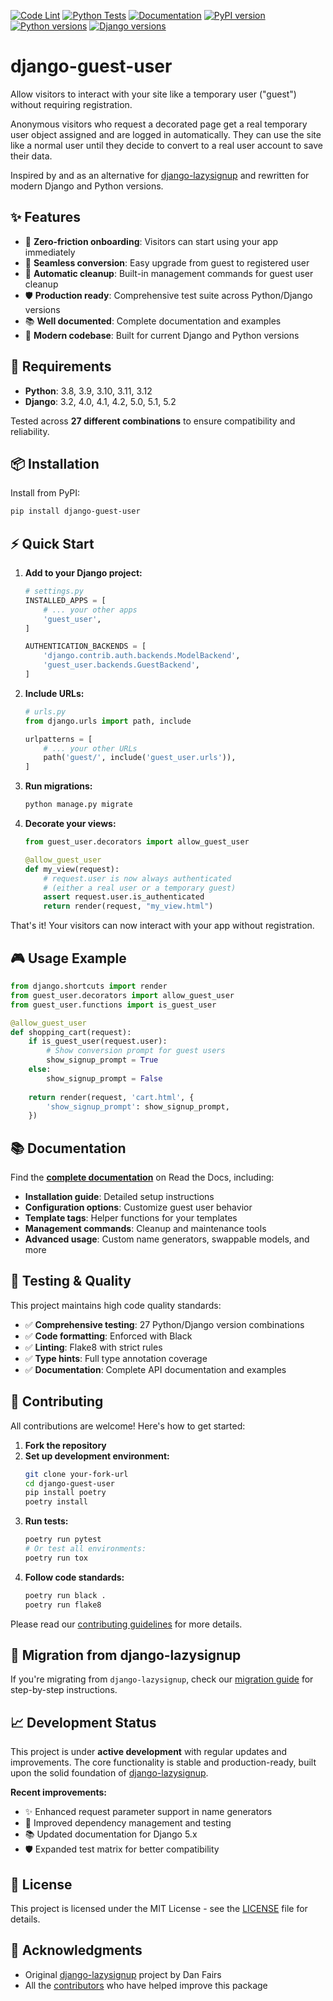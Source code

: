 [![Code Lint](https://github.com/rsp2k/django-guest-user/actions/workflows/lint.yml/badge.svg)](https://github.com/rsp2k/django-guest-user/actions/workflows/lint.yml)
[![Python Tests](https://github.com/rsp2k/django-guest-user/actions/workflows/test.yml/badge.svg)](https://github.com/rsp2k/django-guest-user/actions/workflows/test.yml)
[![Documentation](https://readthedocs.org/projects/django-guest-user/badge/?style=flat)](https://django-guest-user.readthedocs.io)
[![PyPI version](https://badge.fury.io/py/django-guest-user.svg)](https://badge.fury.io/py/django-guest-user)
[![Python versions](https://img.shields.io/pypi/pyversions/django-guest-user.svg)](https://pypi.org/project/django-guest-user/)
[![Django versions](https://img.shields.io/pypi/djversions/django-guest-user.svg)](https://pypi.org/project/django-guest-user/)

# django-guest-user

Allow visitors to interact with your site like a temporary user ("guest") without requiring registration.

Anonymous visitors who request a decorated page get a real temporary user object assigned and are logged in automatically. They can use the site like a normal user until they decide to convert to a real user account to save their data.

Inspired by and as an alternative for [django-lazysignup](https://github.com/danfairs/django-lazysignup) and rewritten for modern Django and Python versions.

## ✨ Features

- 🚀 **Zero-friction onboarding**: Visitors can start using your app immediately
- 🔄 **Seamless conversion**: Easy upgrade from guest to registered user
- 🧹 **Automatic cleanup**: Built-in management commands for guest user cleanup
- 🛡️ **Production ready**: Comprehensive test suite across Python/Django versions
- 📚 **Well documented**: Complete documentation and examples
- 🎯 **Modern codebase**: Built for current Django and Python versions

## 🔧 Requirements

- **Python**: 3.8, 3.9, 3.10, 3.11, 3.12
- **Django**: 3.2, 4.0, 4.1, 4.2, 5.0, 5.1, 5.2

Tested across **27 different combinations** to ensure compatibility and reliability.

## 📦 Installation

Install from PyPI:

```bash
pip install django-guest-user
```

## ⚡ Quick Start

1. **Add to your Django project:**
   ```python
   # settings.py
   INSTALLED_APPS = [
       # ... your other apps
       'guest_user',
   ]

   AUTHENTICATION_BACKENDS = [
       'django.contrib.auth.backends.ModelBackend',
       'guest_user.backends.GuestBackend',
   ]
   ```

2. **Include URLs:**
   ```python
   # urls.py
   from django.urls import path, include

   urlpatterns = [
       # ... your other URLs
       path('guest/', include('guest_user.urls')),
   ]
   ```

3. **Run migrations:**
   ```bash
   python manage.py migrate
   ```

4. **Decorate your views:**
   ```python
   from guest_user.decorators import allow_guest_user

   @allow_guest_user
   def my_view(request):
       # request.user is now always authenticated
       # (either a real user or a temporary guest)
       assert request.user.is_authenticated
       return render(request, "my_view.html")
   ```

That's it! Your visitors can now interact with your app without registration.

## 🎮 Usage Example

```python
from django.shortcuts import render
from guest_user.decorators import allow_guest_user
from guest_user.functions import is_guest_user

@allow_guest_user
def shopping_cart(request):
    if is_guest_user(request.user):
        # Show conversion prompt for guest users
        show_signup_prompt = True
    else:
        show_signup_prompt = False
    
    return render(request, 'cart.html', {
        'show_signup_prompt': show_signup_prompt,
    })
```

## 📚 Documentation

Find the [**complete documentation**](https://django-guest-user.readthedocs.io/) on Read the Docs, including:

- **Installation guide**: Detailed setup instructions
- **Configuration options**: Customize guest user behavior
- **Template tags**: Helper functions for your templates
- **Management commands**: Cleanup and maintenance tools
- **Advanced usage**: Custom name generators, swappable models, and more

## 🧪 Testing & Quality

This project maintains high code quality standards:

- ✅ **Comprehensive testing**: 27 Python/Django version combinations
- ✅ **Code formatting**: Enforced with Black
- ✅ **Linting**: Flake8 with strict rules
- ✅ **Type hints**: Full type annotation coverage
- ✅ **Documentation**: Complete API documentation and examples

## 🤝 Contributing

All contributions are welcome! Here's how to get started:

1. **Fork the repository**
2. **Set up development environment:**
   ```bash
   git clone your-fork-url
   cd django-guest-user
   pip install poetry
   poetry install
   ```
3. **Run tests:**
   ```bash
   poetry run pytest
   # Or test all environments:
   poetry run tox
   ```
4. **Follow code standards:**
   ```bash
   poetry run black .
   poetry run flake8
   ```

Please read our [contributing guidelines](CONTRIBUTING.md) for more details.

## 🔄 Migration from django-lazysignup

If you're migrating from `django-lazysignup`, check our [migration guide](https://django-guest-user.readthedocs.io/en/latest/migration.html) for step-by-step instructions.

## 📈 Development Status

This project is under **active development** with regular updates and improvements. The core functionality is stable and production-ready, built upon the solid foundation of [django-lazysignup](https://github.com/danfairs/django-lazysignup).

**Recent improvements:**
- ✨ Enhanced request parameter support in name generators
- 🔧 Improved dependency management and testing
- 📚 Updated documentation for Django 5.x
- 🛡️ Expanded test matrix for better compatibility

## 📄 License

This project is licensed under the MIT License - see the [LICENSE](LICENSE) file for details.

## 🙏 Acknowledgments

- Original [django-lazysignup](https://github.com/danfairs/django-lazysignup) project by Dan Fairs
- All the [contributors](https://github.com/rsp2k/django-guest-user/graphs/contributors) who have helped improve this package
